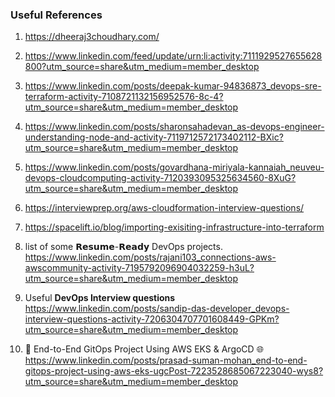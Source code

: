 ### Useful References <br>

1) https://dheeraj3choudhary.com/ 

2) https://www.linkedin.com/feed/update/urn:li:activity:7111929527655628800?utm_source=share&utm_medium=member_desktop

3) https://www.linkedin.com/posts/deepak-kumar-94836873_devops-sre-terraform-activity-7108721132156952576-8c-4?utm_source=share&utm_medium=member_desktop 

4) https://www.linkedin.com/posts/sharonsahadevan_as-devops-engineer-understanding-node-and-activity-7119712572173402112-BXic?utm_source=share&utm_medium=member_desktop 

5) https://www.linkedin.com/posts/govardhana-miriyala-kannaiah_neuveu-devops-cloudcomputing-activity-7120393095325634560-8XuG?utm_source=share&utm_medium=member_desktop

6) https://interviewprep.org/aws-cloudformation-interview-questions/

7) https://spacelift.io/blog/importing-exisiting-infrastructure-into-terraform

8) list of some 𝗥𝗲𝘀𝘂𝗺𝗲-𝗥𝗲𝗮𝗱𝘆 DevOps projects.<br>
 https://www.linkedin.com/posts/rajani103_connections-aws-awscommunity-activity-7195792096904032259-h3uL?utm_source=share&utm_medium=member_desktop

9) Useful **DevOps Interview questions** <br>
    https://www.linkedin.com/posts/sandip-das-developer_devops-interview-questions-activity-7206304707701608449-GPKm?utm_source=share&utm_medium=member_desktop

10) 🚀 End-to-End GitOps Project Using AWS EKS & ArgoCD 🌐 <br>
   https://www.linkedin.com/posts/prasad-suman-mohan_end-to-end-gitops-project-using-aws-eks-ugcPost-7223528685067223040-wys8?utm_source=share&utm_medium=member_desktop
